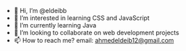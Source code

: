 - 👋 Hi, I’m @eldeibb
- 👀 I’m interested in learning CSS and JavaScript
- 🌱 I’m currently learning Java
- 💞️ I’m looking to collaborate on web development projects
- 📫 How to reach me? email: ahmedeldeib12@gmail.com
